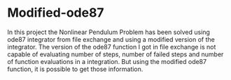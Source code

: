 # Modified-ode87
In this project the Nonlinear Pendulum Problem has been solved using ode87 integrator from file exchange and using a modified version of the integrator.
The version of the ode87 function I got in file exchange is not capable of evaluating number of steps, number of failed steps and number of function evaluations 
in a integration. But using the modified ode87 function, it is possible to get those information.
